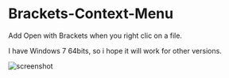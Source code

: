 Brackets-Context-Menu
=====================

Add Open with Brackets when you right clic on a file.

I have Windows 7 64bits, so i hope it will work for other versions.

![screenshot](https://cloud.githubusercontent.com/assets/2527234/4780830/8deec1c8-5c7a-11e4-81a9-f2107d888d23.jpg)
